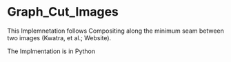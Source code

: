 # Graph_Cut_Images

This Implemnetation follows Compositing along the minimum seam between two images (Kwatra, et al.; Website).

The Implmentation is in Python
